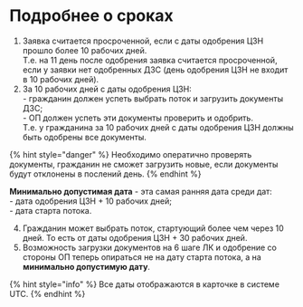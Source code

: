 # Подробнее о сроках

1. Заявка считается просроченной, если с даты одобрения ЦЗН прошло более 10 рабочих дней.\
   Т.е. на 11 день после одобрения заявка считается просроченной, если у заявки нет одобренных ДЗС (день одобрения ЦЗН не входит в 10 рабочих дней).
2. За 10 рабочих дней с даты одобрения ЦЗН:\
   \- гражданин должен успеть выбрать поток и загрузить документы ДЗС;\
   \- ОП должен успеть эти документы проверить и одобрить.\
   Т.е. у гражданина за 10 рабочих дней с даты одобрения ЦЗН должны быть одобрены все документы.

{% hint style="danger" %}
Необходимо оператично проверять документы, гражданин не сможет загрузить новые, если документы будут отклонены в послений день.
{% endhint %}

**Минимально допустимая дата** - эта самая ранняя дата среди дат:\
\- дата одобрения ЦЗН + 10 рабочих дней;\
\- дата старта потока.

4. Гражданин может выбрать поток, стартующий более чем через 10 дней. То есть от даты одобрения ЦЗН + 30 рабочих дней.
5. Возможность загрузки документов на 6 шаге ЛК и одобрение со стороны ОП теперь опираться не на дату старта потока, а на **минимально допустимую дату**.



{% hint style="info" %}
Все даты отображаются в карточке в системе UTC.
{% endhint %}
